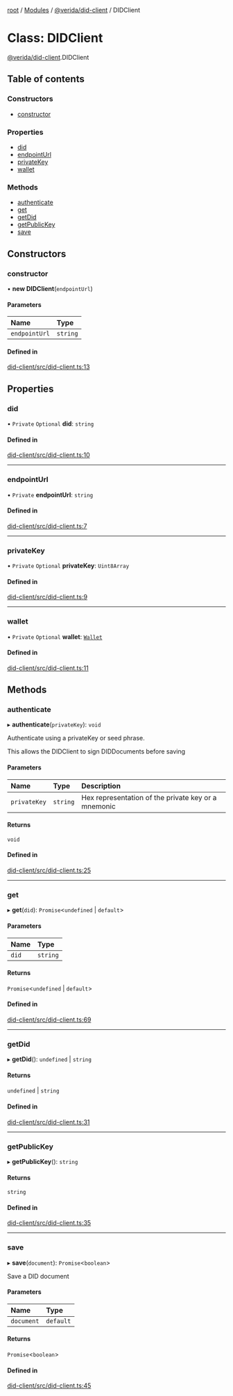 [root](../README.md) / [Modules](../modules.md) / [@verida/did-client](../modules/verida_did_client.md) / DIDClient

# Class: DIDClient

[@verida/did-client](../modules/verida_did_client.md).DIDClient

## Table of contents

### Constructors

- [constructor](verida_did_client.DIDClient.md#constructor)

### Properties

- [did](verida_did_client.DIDClient.md#did)
- [endpointUrl](verida_did_client.DIDClient.md#endpointurl)
- [privateKey](verida_did_client.DIDClient.md#privatekey)
- [wallet](verida_did_client.DIDClient.md#wallet)

### Methods

- [authenticate](verida_did_client.DIDClient.md#authenticate)
- [get](verida_did_client.DIDClient.md#get)
- [getDid](verida_did_client.DIDClient.md#getdid)
- [getPublicKey](verida_did_client.DIDClient.md#getpublickey)
- [save](verida_did_client.DIDClient.md#save)

## Constructors

### constructor

• **new DIDClient**(`endpointUrl`)

#### Parameters

| Name | Type |
| :------ | :------ |
| `endpointUrl` | `string` |

#### Defined in

[did-client/src/did-client.ts:13](https://github.com/verida/verida-js/blob/7bffc4e/packages/did-client/src/did-client.ts#L13)

## Properties

### did

• `Private` `Optional` **did**: `string`

#### Defined in

[did-client/src/did-client.ts:10](https://github.com/verida/verida-js/blob/7bffc4e/packages/did-client/src/did-client.ts#L10)

___

### endpointUrl

• `Private` **endpointUrl**: `string`

#### Defined in

[did-client/src/did-client.ts:7](https://github.com/verida/verida-js/blob/7bffc4e/packages/did-client/src/did-client.ts#L7)

___

### privateKey

• `Private` `Optional` **privateKey**: `Uint8Array`

#### Defined in

[did-client/src/did-client.ts:9](https://github.com/verida/verida-js/blob/7bffc4e/packages/did-client/src/did-client.ts#L9)

___

### wallet

• `Private` `Optional` **wallet**: [`Wallet`](verida_did_client.Wallet.md)

#### Defined in

[did-client/src/did-client.ts:11](https://github.com/verida/verida-js/blob/7bffc4e/packages/did-client/src/did-client.ts#L11)

## Methods

### authenticate

▸ **authenticate**(`privateKey`): `void`

Authenticate using a privateKey or seed phrase.

This allows the DIDClient to sign DIDDocuments before saving

#### Parameters

| Name | Type | Description |
| :------ | :------ | :------ |
| `privateKey` | `string` | Hex representation of the private key or a mnemonic |

#### Returns

`void`

#### Defined in

[did-client/src/did-client.ts:25](https://github.com/verida/verida-js/blob/7bffc4e/packages/did-client/src/did-client.ts#L25)

___

### get

▸ **get**(`did`): `Promise`<`undefined` \| `default`\>

#### Parameters

| Name | Type |
| :------ | :------ |
| `did` | `string` |

#### Returns

`Promise`<`undefined` \| `default`\>

#### Defined in

[did-client/src/did-client.ts:69](https://github.com/verida/verida-js/blob/7bffc4e/packages/did-client/src/did-client.ts#L69)

___

### getDid

▸ **getDid**(): `undefined` \| `string`

#### Returns

`undefined` \| `string`

#### Defined in

[did-client/src/did-client.ts:31](https://github.com/verida/verida-js/blob/7bffc4e/packages/did-client/src/did-client.ts#L31)

___

### getPublicKey

▸ **getPublicKey**(): `string`

#### Returns

`string`

#### Defined in

[did-client/src/did-client.ts:35](https://github.com/verida/verida-js/blob/7bffc4e/packages/did-client/src/did-client.ts#L35)

___

### save

▸ **save**(`document`): `Promise`<`boolean`\>

Save a DID document

#### Parameters

| Name | Type |
| :------ | :------ |
| `document` | `default` |

#### Returns

`Promise`<`boolean`\>

#### Defined in

[did-client/src/did-client.ts:45](https://github.com/verida/verida-js/blob/7bffc4e/packages/did-client/src/did-client.ts#L45)
